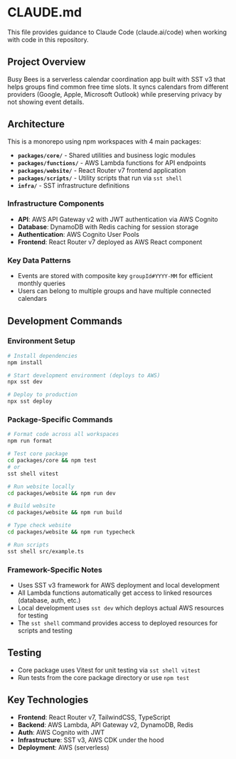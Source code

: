 # CLAUDE.md

This file provides guidance to Claude Code (claude.ai/code) when working with code in this repository.

## Project Overview

Busy Bees is a serverless calendar coordination app built with SST v3 that helps groups find common free time slots. It syncs calendars from different providers (Google, Apple, Microsoft Outlook) while preserving privacy by not showing event details.

## Architecture

This is a monorepo using npm workspaces with 4 main packages:

- **`packages/core/`** - Shared utilities and business logic modules
- **`packages/functions/`** - AWS Lambda functions for API endpoints  
- **`packages/website/`** - React Router v7 frontend application
- **`packages/scripts/`** - Utility scripts that run via `sst shell`
- **`infra/`** - SST infrastructure definitions

### Infrastructure Components
- **API**: AWS API Gateway v2 with JWT authentication via AWS Cognito
- **Database**: DynamoDB with Redis caching for session storage
- **Authentication**: AWS Cognito User Pools
- **Frontend**: React Router v7 deployed as AWS React component

### Key Data Patterns
- Events are stored with composite key `groupId#YYYY-MM` for efficient monthly queries
- Users can belong to multiple groups and have multiple connected calendars

## Development Commands

### Environment Setup
```bash
# Install dependencies
npm install

# Start development environment (deploys to AWS)
npx sst dev

# Deploy to production
npx sst deploy
```

### Package-Specific Commands
```bash
# Format code across all workspaces
npm run format

# Test core package
cd packages/core && npm test
# or
sst shell vitest

# Run website locally
cd packages/website && npm run dev

# Build website
cd packages/website && npm run build

# Type check website
cd packages/website && npm run typecheck

# Run scripts
sst shell src/example.ts
```

### Framework-Specific Notes
- Uses SST v3 framework for AWS deployment and local development
- All Lambda functions automatically get access to linked resources (database, auth, etc.)
- Local development uses `sst dev` which deploys actual AWS resources for testing
- The `sst shell` command provides access to deployed resources for scripts and testing

## Testing
- Core package uses Vitest for unit testing via `sst shell vitest`
- Run tests from the core package directory or use `npm test`

## Key Technologies
- **Frontend**: React Router v7, TailwindCSS, TypeScript
- **Backend**: AWS Lambda, API Gateway v2, DynamoDB, Redis
- **Auth**: AWS Cognito with JWT
- **Infrastructure**: SST v3, AWS CDK under the hood
- **Deployment**: AWS (serverless)